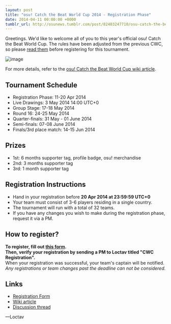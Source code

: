 ```yaml
---
layout: post
title: "osu! Catch the Beat World Cup 2014 - Registration Phase"
date: 2014-04-11 00:00:00 +0000
tumblr_url: http://osunews.tumblr.com/post/82403247710/osu-catch-the-beat-world-cup-2014-registration
---
```


Greetings. We'd like to welcome all of you to this year's official osu! Catch the Beat World Cup. The rules have been adjusted from the previous CWC, so please [read them](/wiki/Tournaments/CWC/2014#ruleset) before registering for this tournament.

![image](/wiki/shared/news/banners/catch_logo_2014.png)

For more details, refer to the [osu! Catch the Beat World Cup wiki article](/wiki/Tournaments/CWC/2014).  
  

## Tournament Schedule

- Registration Phase: 11-20 Apr 2014
- Live Drawings: 3 May 2014 14:00 UTC+0
- Group Stage: 17-18 May 2014
- Round 16: 24-25 May 2014
- Quarter-finals: 31 May - 01 June 2014
- Semi-finals: 07-08 June 2014
- Finals/3rd place match: 14-15 Jun 2014  

## Prizes

- 1st: 6 months supporter tag, profile badge, osu! merchandise
- 2nd: 3 months supporter tag
- 3rd: 1 month supporter tag  

## Registration Instructions

- Hand in your registration before **20 Apr 2014 at 23:59:59 UTC+0**
- Your team must consist of 3-6 players residing in a single country.
- The tournament will run with a total of 32 teams.
- If you have any changes you wish to make during the registration phase, request it via a PM.  

## How to register?

**To register, fill out [this form](https://docs.google.com/forms/d/1pUvBL8XNhl2aEonFiG2zZ44Tu13g6Ngqky_e9h0QLMI/edit).**  
**Then, verify your registration by sending a PM to Loctav titled "CWC Registration".**  
When your registration was successful, your team's captain will be notified. _Any registrations or team changes past the deadline can not be considered._  
  

## Links

- [Registration Form](https://docs.google.com/forms/d/1pUvBL8XNhl2aEonFiG2zZ44Tu13g6Ngqky_e9h0QLMI/edit)
- [Wiki article](/wiki/Tournaments/CWC/2014)
- [Discussion thread](https://osu.ppy.sh/community/forums/topics/200185)

—Loctav
